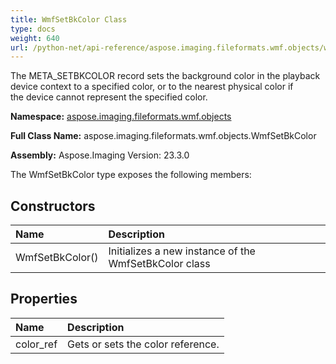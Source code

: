 ```yaml
---
title: WmfSetBkColor Class
type: docs
weight: 640
url: /python-net/api-reference/aspose.imaging.fileformats.wmf.objects/wmfsetbkcolor/
---
```


The META_SETBKCOLOR record sets the background color in the playback<br/>                device context to a specified color, or to the nearest physical color if<br/>                the device cannot represent the specified color.

**Namespace:** [aspose.imaging.fileformats.wmf.objects](/imaging/python-net/api-reference/aspose.imaging.fileformats.wmf.objects/)

**Full Class Name:** aspose.imaging.fileformats.wmf.objects.WmfSetBkColor

**Assembly:**  Aspose.Imaging Version: 23.3.0

The WmfSetBkColor type exposes the following members:
## **Constructors**
|**Name**|**Description**|
| :- | :- |
|WmfSetBkColor()|Initializes a new instance of the WmfSetBkColor class|
## **Properties**
|**Name**|**Description**|
| :- | :- |
|color_ref|Gets or sets the color reference.|
